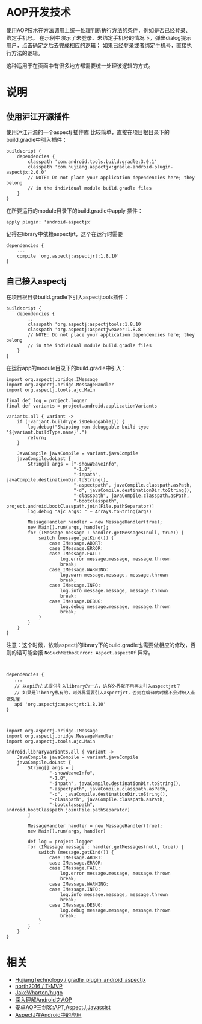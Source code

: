 # AOP开发技术

使用AOP技术在方法调用上统一处理判断执行方法的条件，例如是否已经登录、绑定手机号。
在示例中演示了未登录、未绑定手机号的情况下，弹出dialog提示用户，点击确定之后去完成相应的逻辑；
如果已经登录或者绑定手机号，直接执行方法的逻辑。

这种适用于在页面中有很多地方都需要统一处理该逻辑的方式。

# 说明

## 使用沪江开源插件
使用沪江开源的一个aspectj 插件库 比较简单，直接在项目根目录下的build.gradle中引入插件：

```
buildscript {
    dependencies {
        classpath 'com.android.tools.build:gradle:3.0.1'
        classpath 'com.hujiang.aspectjx:gradle-android-plugin-aspectjx:2.0.0'
        // NOTE: Do not place your application dependencies here; they belong
        // in the individual module build.gradle files
    }
}

```

在所要运行的module目录下的build.gradle中apply 插件：

```
apply plugin: 'android-aspectjx'
```

记得在library中依赖aspectjrt，这个在运行时需要

```
dependencies {
    ...
    compile 'org.aspectj:aspectjrt:1.8.10'
}
```

## 自己接入aspectj

在项目根目录build.gradle下引入aspectjtools插件：

```
buildscript {
    dependencies {
        ..
        classpath 'org.aspectj:aspectjtools:1.8.10'
        classpath 'org.aspectj:aspectjweaver:1.8.8'
        // NOTE: Do not place your application dependencies here; they belong
        // in the individual module build.gradle files
    }
}
```

在运行app的module目录下的build.gradle中引入：

```
import org.aspectj.bridge.IMessage
import org.aspectj.bridge.MessageHandler
import org.aspectj.tools.ajc.Main

final def log = project.logger
final def variants = project.android.applicationVariants

variants.all { variant ->
    if (!variant.buildType.isDebuggable()) {
        log.debug("Skipping non-debuggable build type '${variant.buildType.name}'.")
        return;
    }

    JavaCompile javaCompile = variant.javaCompile
    javaCompile.doLast {
        String[] args = ["-showWeaveInfo",
                         "-1.8",
                         "-inpath", javaCompile.destinationDir.toString(),
                         "-aspectpath", javaCompile.classpath.asPath,
                         "-d", javaCompile.destinationDir.toString(),
                         "-classpath", javaCompile.classpath.asPath,
                         "-bootclasspath", project.android.bootClasspath.join(File.pathSeparator)]
        log.debug "ajc args: " + Arrays.toString(args)

        MessageHandler handler = new MessageHandler(true);
        new Main().run(args, handler);
        for (IMessage message : handler.getMessages(null, true)) {
            switch (message.getKind()) {
                case IMessage.ABORT:
                case IMessage.ERROR:
                case IMessage.FAIL:
                    log.error message.message, message.thrown
                    break;
                case IMessage.WARNING:
                    log.warn message.message, message.thrown
                    break;
                case IMessage.INFO:
                    log.info message.message, message.thrown
                    break;
                case IMessage.DEBUG:
                    log.debug message.message, message.thrown
                    break;
            }
        }
    }
}
```

注意：这个时候，依赖aspectj的library下的build.gradle也需要做相应的修改，否则的话可能会报 `NoSuchMethodError: Aspect.aspectOf` 异常。

```


dependencies {
   ...
   // 以api的方式提供引入library的一方，这样外界就不用再去引入aspectjrt了
   // 如果是library私有的，则外界需要引入aspectjrt，否则在编译的时候不会对织入点做处理
   api 'org.aspectj:aspectjrt:1.8.10'
}



import org.aspectj.bridge.IMessage
import org.aspectj.bridge.MessageHandler
import org.aspectj.tools.ajc.Main

android.libraryVariants.all { variant ->
    JavaCompile javaCompile = variant.javaCompile
    javaCompile.doLast {
        String[] args = [
                "-showWeaveInfo",
                "-1.8",
                "-inpath", javaCompile.destinationDir.toString(),
                "-aspectpath", javaCompile.classpath.asPath,
                "-d", javaCompile.destinationDir.toString(),
                "-classpath", javaCompile.classpath.asPath,
                "-bootclasspath", android.bootClasspath.join(File.pathSeparator)
        ]

        MessageHandler handler = new MessageHandler(true);
        new Main().run(args, handler)

        def log = project.logger
        for (IMessage message : handler.getMessages(null, true)) {
            switch (message.getKind()) {
                case IMessage.ABORT:
                case IMessage.ERROR:
                case IMessage.FAIL:
                    log.error message.message, message.thrown
                    break;
                case IMessage.WARNING:
                case IMessage.INFO:
                    log.info message.message, message.thrown
                    break;
                case IMessage.DEBUG:
                    log.debug message.message, message.thrown
                    break;
            }
        }
    }
}
```

# 相关
- [HujiangTechnology / gradle_plugin_android_aspectjx](https://github.com/HujiangTechnology/gradle_plugin_android_aspectjx)
- [north2016 / T-MVP](https://github.com/north2016/T-MVP)
- [JakeWharton/hugo](https://github.com/JakeWharton/hugo)
- [深入理解Android之AOP](https://blog.csdn.net/innost/article/details/49387395)
- [安卓AOP三剑客:APT,AspectJ,Javassist](https://www.jianshu.com/p/dca3e2c8608a)
- [AspectJ在Android中的应用](http://www.goluck.top/2017/06/11/AspectJ%E5%9C%A8Android%E4%B8%AD%E7%9A%84%E5%BA%94%E7%94%A8/)